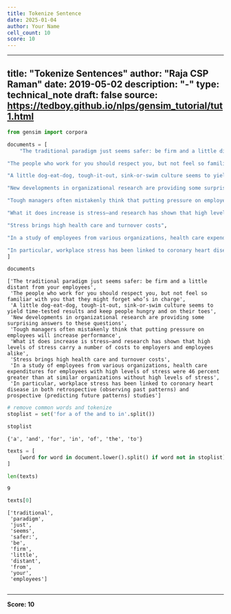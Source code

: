 ```yaml
---
title: Tokenize Sentence
date: 2025-01-04
author: Your Name
cell_count: 10
score: 10
---
```


---
title: "Tokenize Sentences"
author: "Raja CSP Raman"
date: 2019-05-02
description: "-"
type: technical_note
draft: false
source: https://tedboy.github.io/nlps/gensim_tutorial/tut1.html
---

```python
from gensim import corpora
```


```python
documents = [
    "The traditional paradigm just seems safer: be firm and a little distant from your employees", 

"The people who work for you should respect you, but not feel so familiar with you that they might forget who’s in charge", 

"A little dog-eat-dog, tough-it-out, sink-or-swim culture seems to yield time-tested results and keep people hungry and on their toes", 

"New developments in organizational research are providing some surprising answers to these questions", 

"Tough managers often mistakenly think that putting pressure on employees will increase performance", 

"What it does increase is stress—and research has shown that high levels of stress carry a number of costs to employers and employees alike", 

"Stress brings high health care and turnover costs", 

"In a study of employees from various organizations, health care expenditures for employees with high levels of stress were 46 percent greater than at similar organizations without high levels of stress", 

"In particular, workplace stress has been linked to coronary heart disease in both retrospective (observing past patterns) and prospective (predicting future patterns) studies" 
]
```


```python
documents
```




    ['The traditional paradigm just seems safer: be firm and a little distant from your employees',
     'The people who work for you should respect you, but not feel so familiar with you that they might forget who’s in charge',
     'A little dog-eat-dog, tough-it-out, sink-or-swim culture seems to yield time-tested results and keep people hungry and on their toes',
     'New developments in organizational research are providing some surprising answers to these questions',
     'Tough managers often mistakenly think that putting pressure on employees will increase performance',
     'What it does increase is stress—and research has shown that high levels of stress carry a number of costs to employers and employees alike',
     'Stress brings high health care and turnover costs',
     'In a study of employees from various organizations, health care expenditures for employees with high levels of stress were 46 percent greater than at similar organizations without high levels of stress',
     'In particular, workplace stress has been linked to coronary heart disease in both retrospective (observing past patterns) and prospective (predicting future patterns) studies']




```python
# remove common words and tokenize
stoplist = set('for a of the and to in'.split())
```


```python
stoplist
```




    {'a', 'and', 'for', 'in', 'of', 'the', 'to'}




```python
texts = [
    [word for word in document.lower().split() if word not in stoplist] for document in documents
]
```


```python
len(texts)
```




    9




```python
texts[0]
```




    ['traditional',
     'paradigm',
     'just',
     'seems',
     'safer:',
     'be',
     'firm',
     'little',
     'distant',
     'from',
     'your',
     'employees']




```python

```


---
**Score: 10**